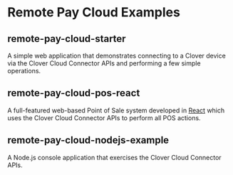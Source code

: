 # Remote Pay Cloud Examples

## remote-pay-cloud-starter
A simple web application that demonstrates connecting to a Clover device via the Clover Cloud Connector APIs and performing a few simple operations.

## remote-pay-cloud-pos-react
A full-featured web-based Point of Sale system developed in [React](https://reactjs.org/) which uses the Clover Cloud Connector APIs to perform all POS actions.

## remote-pay-cloud-nodejs-example
A Node.js console application that exercises the Clover Cloud Connector APIs.